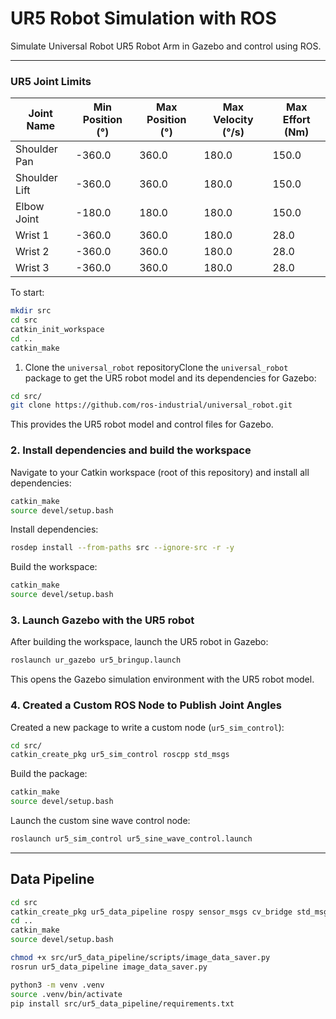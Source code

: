 # UR5 Robot Simulation with ROS

Simulate Universal Robot UR5 Robot Arm in Gazebo and control using ROS.

---

### UR5 Joint Limits

| Joint Name | Min Position (°) | Max Position (°) | Max Velocity (°/s) | Max Effort (Nm) | 
| --- | --- | --- | --- | --- | 
| Shoulder Pan | -360.0 | 360.0 | 180.0 | 150.0 | 
| Shoulder Lift | -360.0 | 360.0 | 180.0 | 150.0 | 
| Elbow Joint | -180.0 | 180.0 | 180.0 | 150.0 | 
| Wrist 1 | -360.0 | 360.0 | 180.0 | 28.0 | 
| Wrist 2 | -360.0 | 360.0 | 180.0 | 28.0 | 
| Wrist 3 | -360.0 | 360.0 | 180.0 | 28.0 | 

To start:

```bash
mkdir src
cd src
catkin_init_workspace
cd ..
catkin_make
```

1. Clone the `universal_robot` repositoryClone the `universal_robot` package to get the UR5 robot model and its dependencies for Gazebo:

```bash
cd src/
git clone https://github.com/ros-industrial/universal_robot.git
```

This provides the UR5 robot model and control files for Gazebo.

### 2. Install dependencies and build the workspace 

Navigate to your Catkin workspace (root of this repository) and install all dependencies:


```bash
catkin_make
source devel/setup.bash
```

Install dependencies:


```bash
rosdep install --from-paths src --ignore-src -r -y
```

Build the workspace:


```bash
catkin_make
source devel/setup.bash
```

### 3. Launch Gazebo with the UR5 robot 

After building the workspace, launch the UR5 robot in Gazebo:


```bash
roslaunch ur_gazebo ur5_bringup.launch
```

This opens the Gazebo simulation environment with the UR5 robot model.

### 4. Created a Custom ROS Node to Publish Joint Angles 
Created a new package to write a custom node (`ur5_sim_control`):

```bash
cd src/
catkin_create_pkg ur5_sim_control roscpp std_msgs
```

Build the package:


```bash
catkin_make
source devel/setup.bash
```

Launch the custom sine wave control node:


```bash
roslaunch ur5_sim_control ur5_sine_wave_control.launch
```

---

## Data Pipeline

```bash
cd src
catkin_create_pkg ur5_data_pipeline rospy sensor_msgs cv_bridge std_msgs
cd ..
catkin_make
source devel/setup.bash
```


```bash
chmod +x src/ur5_data_pipeline/scripts/image_data_saver.py
rosrun ur5_data_pipeline image_data_saver.py
```


```bash
python3 -m venv .venv
source .venv/bin/activate
pip install src/ur5_data_pipeline/requirements.txt 
```